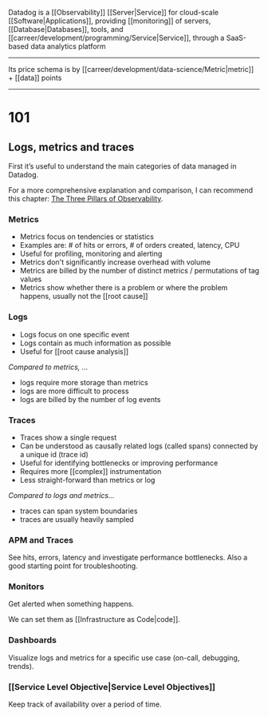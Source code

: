 Datadog is a [[Observability]] [[Server|Service]] for cloud-scale [[Software|Applications]], providing [[monitoring]] of servers, [[Database|Databases]], tools, and [[carreer/development/programming/Service|Service]], through a SaaS-based data analytics platform

---

Its price schema is by [[carreer/development/data-science/Metric|metric]] + [[data]] points

---

# 101

## Logs, metrics and traces

First it’s useful to understand the main categories of data managed in Datadog.

For a more comprehensive explanation and comparison, I can recommend this chapter: [The Three Pillars of Observability](https://learning.oreilly.com/library/view/distributed-systems-observability/9781492033431/ch04.html "https://learning.oreilly.com/library/view/distributed-systems-observability/9781492033431/ch04.html").

### Metrics

- Metrics focus on tendencies or statistics
- Examples are: # of hits or errors, # of orders created, latency, CPU
- Useful for profiling, monitoring and alerting
- Metrics don't significantly increase overhead with volume
- Metrics are billed by the number of distinct metrics / permutations of tag values
- Metrics show whether there is a problem or where the problem happens, usually not the [[root cause]]

### Logs

- Logs focus on one specific event
- Logs contain as much information as possible
- Useful for [[root cause analysis]]

_Compared to metrics, ..._

- logs require more storage than metrics
- logs are more difficult to process
- logs are billed by the number of log events

### Traces

- Traces show a single request
- Can be understood as causally related logs (called spans) connected by a unique id (trace id)
- Useful for identifying bottlenecks or improving performance
- Requires more [[complex]] instrumentation
- Less straight-forward than metrics or log

_Compared to logs and metrics..._

- traces can span system boundaries
- traces are usually heavily sampled

### APM and Traces

See hits, errors, latency and investigate performance bottlenecks. Also a good starting point for troubleshooting.

### Monitors

Get alerted when something happens.

We can set them as [[Infrastructure as Code|code]].

### Dashboards

Visualize logs and metrics for a specific use case (on-call, debugging, trends).

### [[Service Level Objective|Service Level Objectives]]

Keep track of availability over a period of time.
